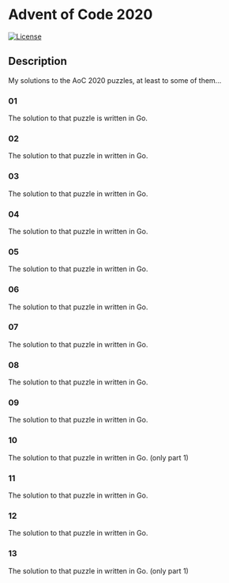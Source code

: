 # Advent of Code 2020

[![License](https://img.shields.io/badge/license-MIT-blue.svg)](/LICENSE)

## Description

My solutions to the AoC 2020 puzzles, at least to some of them...

### 01

The solution to that puzzle is written in Go.

### 02

The solution to that puzzle in written in Go.

### 03

The solution to that puzzle in written in Go.

### 04

The solution to that puzzle in written in Go.

### 05

The solution to that puzzle in written in Go.

### 06

The solution to that puzzle in written in Go.

### 07

The solution to that puzzle in written in Go.

### 08

The solution to that puzzle in written in Go.

### 09

The solution to that puzzle in written in Go.

### 10

The solution to that puzzle in written in Go. (only part 1)

### 11

The solution to that puzzle in written in Go.

### 12

The solution to that puzzle in written in Go.

### 13

The solution to that puzzle in written in Go. (only part 1)

